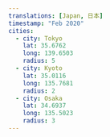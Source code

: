```yaml
---
translations: [Japan, 日本]
timestamp: "Feb 2020"
cities:
  - city: Tokyo
    lat: 35.6762
    long: 139.6503
    radius: 5
  - city: Kyoto
    lat: 35.0116
    long: 135.7681
    radius: 2
  - city: Osaka
    lat: 34.6937
    long: 135.5023
    radius: 3
---
```

